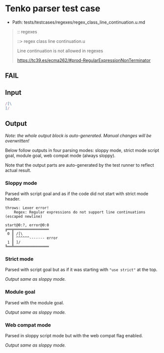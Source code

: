 # Tenko parser test case

- Path: tests/testcases/regexes/regex_class_line_continuation.u.md

> :: regexes
>
> ::> regex class line continuation.u
>
> Line continuation is not allowed in regexes
>
> https://tc39.es/ecma262/#prod-RegularExpressionNonTerminator

## FAIL

## Input

`````js
/[\
]/
`````

## Output

_Note: the whole output block is auto-generated. Manual changes will be overwritten!_

Below follow outputs in four parsing modes: sloppy mode, strict mode script goal, module goal, web compat mode (always sloppy).

Note that the output parts are auto-generated by the test runner to reflect actual result.

### Sloppy mode

Parsed with script goal and as if the code did not start with strict mode header.

`````
throws: Lexer error!
    Regex: Regular expressions do not support line continuations (escaped newline)

start@0:?, error@0:0
╔══╦════════════════
 0 ║ /[\
   ║ ^^^^^^------- error
 1 ║ ]/
╚══╩════════════════

`````

### Strict mode

Parsed with script goal but as if it was starting with `"use strict"` at the top.

_Output same as sloppy mode._

### Module goal

Parsed with the module goal.

_Output same as sloppy mode._

### Web compat mode

Parsed in sloppy script mode but with the web compat flag enabled.

_Output same as sloppy mode._
